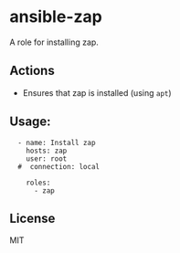 # ansible-zap

A role for installing zap.


## Actions

- Ensures that zap is installed (using `apt`)


## Usage:
```
  - name: Install zap
    hosts: zap
    user: root
  #  connection: local
    
    roles:
      - zap      
```

## License

MIT
